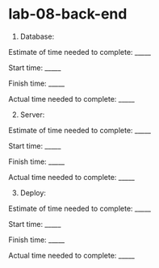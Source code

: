 # lab-08-back-end

1. Database:

Estimate of time needed to complete: _____

Start time: _____

Finish time: _____

Actual time needed to complete: _____

2. Server:

Estimate of time needed to complete: _____

Start time: _____

Finish time: _____

Actual time needed to complete: _____

3. Deploy:

Estimate of time needed to complete: _____

Start time: _____

Finish time: _____

Actual time needed to complete: _____